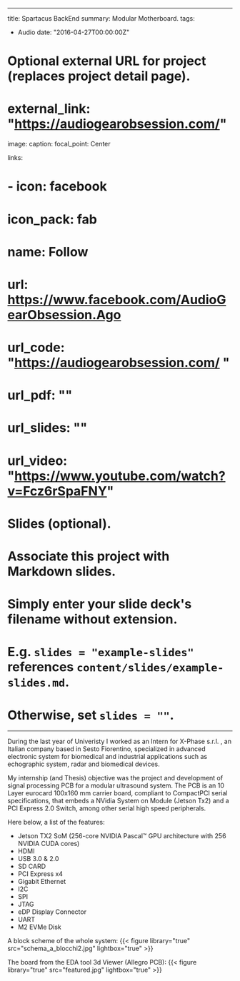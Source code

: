 
---
title: Spartacus BackEnd
summary: Modular Motherboard.
tags: 
 - Audio
date: "2016-04-27T00:00:00Z"

# Optional external URL for project (replaces project detail page). 
# external_link: "https://audiogearobsession.com/"

image:
  caption: 
  focal_point: Center

links:
# - icon: facebook
#  icon_pack: fab
#  name: Follow
#  url: https://www.facebook.com/AudioGearObsession.Ago
# url_code: "https://audiogearobsession.com/ "
# url_pdf: ""
# url_slides: ""
# url_video: "https://www.youtube.com/watch?v=Fcz6rSpaFNY"

# Slides (optional).
#   Associate this project with Markdown slides.
#   Simply enter your slide deck's filename without extension.
#   E.g. `slides = "example-slides"` references `content/slides/example-slides.md`.
#   Otherwise, set `slides = ""`.

---



During the last year of Univeristy I worked as an Intern for X-Phase s.r.l. , an Italian company based in Sesto Fiorentino, specialized in advanced electronic system for biomedical and industrial applications such as echographic system, radar and biomedical devices.

My internship (and Thesis) objective was the project and development of signal processing PCB for a modular ultrasound system.
The PCB is an 10 Layer eurocard 100x160 mm carrier board, compliant to CompactPCI serial specifications, that embeds a NVidia System on Module (Jetson Tx2) and a PCI Express 2.0 Switch, among other serial high speed peripherals.

Here below, a list of the features:

- Jetson TX2 SoM (256-core NVIDIA Pascal™ GPU architecture with 256 NVIDIA CUDA cores)
- HDMI
- USB 3.0 & 2.0
- SD CARD
- PCI Express x4
- Gigabit Ethernet
- I2C
- SPI
- JTAG
- eDP Display Connector
- UART
- M2 EVMe Disk


A block scheme of the whole system:
{{< figure library="true" src="schema_a_blocchi2.jpg" lightbox="true" >}}

The board from the EDA tool 3d Viewer (Allegro PCB):
{{< figure library="true" src="featured.jpg" lightbox="true" >}}










